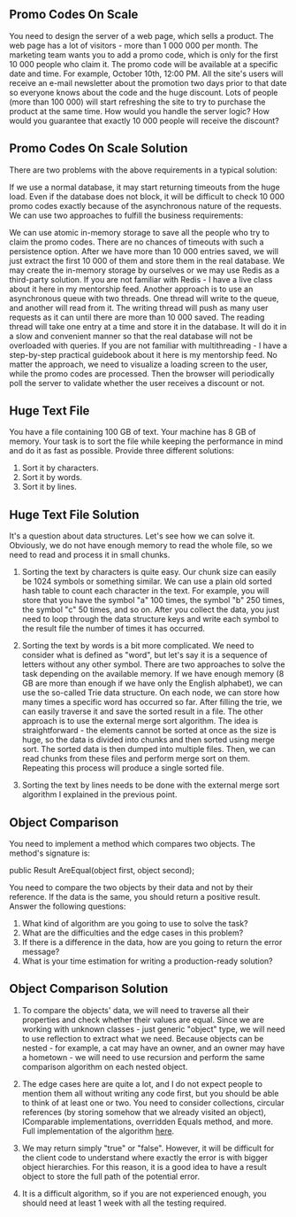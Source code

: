 ## Promo Codes On Scale

You need to design the server of a web page, which sells a product. The web page has a lot of visitors - more than 1 000 000 per month. The marketing team wants you to add a promo code, which is only for the first 10 000 people who claim it. The promo code will be available at a specific date and time. For example, October 10th, 12:00 PM. All the site's users will receive an e-mail newsletter about the promotion two days prior to that date so everyone knows about the code and the huge discount. Lots of people (more than 100 000) will start refreshing the site to try to purchase the product at the same time. How would you handle the server logic? How would you guarantee that exactly 10 000 people will receive the discount?

## Promo Codes On Scale Solution

There are two problems with the above requirements in a typical solution:

If we use a normal database, it may start returning timeouts from the huge load. Even if the database does not block, it will be difficult to check 10 000 promo codes exactly because of the asynchronous nature of the requests. We can use two approaches to fulfill the business requirements:

We can use atomic in-memory storage to save all the people who try to claim the promo codes. There are no chances of timeouts with such a persistence option. After we have more than 10 000 entries saved, we will just extract the first 10 000 of them and store them in the real database. We may create the in-memory storage by ourselves or we may use Redis as a third-party solution. If you are not familiar with Redis - I have a live class about it here in my mentorship feed. Another approach is to use an asynchronous queue with two threads. One thread will write to the queue, and another will read from it. The writing thread will push as many user requests as it can until there are more than 10 000 saved. The reading thread will take one entry at a time and store it in the database. It will do it in a slow and convenient manner so that the real database will not be overloaded with queries. If you are not familiar with multithreading - I have a step-by-step practical guidebook about it here is my mentorship feed. No matter the approach, we need to visualize a loading screen to the user, while the promo codes are processed. Then the browser will periodically poll the server to validate whether the user receives a discount or not.

## Huge Text File

You have a file containing 100 GB of text. Your machine has 8 GB of memory. Your task is to sort the file while keeping the performance in mind and do it as fast as possible. Provide three different solutions:

1. Sort it by characters.
2. Sort it by words.
3. Sort it by lines.

## Huge Text File Solution

It's a question about data structures. Let's see how we can solve it. Obviously, we do not have enough memory to read the whole file, so we need to read and process it in small chunks. 

1. Sorting the text by characters is quite easy. Our chunk size can easily be 1024 symbols or something similar. We can use a plain old sorted hash table to count each character in the text. For example, you will store that you have the symbol "a" 100 times, the symbol "b" 250 times, the symbol "c" 50 times, and so on. After you collect the data, you just need to loop through the data structure keys and write each symbol to the result file the number of times it has occurred.

2. Sorting the text by words is a bit more complicated. We need to consider what is defined as "word", but let's say it is a sequence of letters without any other symbol. There are two approaches to solve the task depending on the available memory. If we have enough memory (8 GB are more than enough if we have only the English alphabet), we can use the so-called Trie data structure. On each node, we can store how many times a specific word has occurred so far. After filling the trie, we can easily traverse it and save the sorted result in a file. The other approach is to use the external merge sort algorithm. The idea is straightforward - the elements cannot be sorted at once as the size is huge, so the data is divided into chunks and then sorted using merge sort. The sorted data is then dumped into multiple files. Then, we can read chunks from these files and perform merge sort on them. Repeating this process will produce a single sorted file.

3. Sorting the text by lines needs to be done with the external merge sort algorithm I explained in the previous point.

## Object Comparison

You need to implement a method which compares two objects. The method's signature is:

public Result AreEqual(object first, object second);

You need to compare the two objects by their data and not by their reference. If the data is the same, you should return a positive result.
Answer the following questions:
1. What kind of algorithm are you going to use to solve the task? 
2. What are the difficulties and the edge cases in this problem? 
3. If there is a difference in the data, how are you going to return the error message? 
4. What is your time estimation for writing a production-ready solution? 

## Object Comparison Solution

1. To compare the objects' data, we will need to traverse all their properties and check whether their values are equal. Since we are working with unknown classes - just generic "object" type, we will need to use reflection to extract what we need. Because objects can be nested - for example, a cat may have an owner, and an owner may have a hometown - we will need to use recursion and perform the same comparison algorithm on each nested object.

2. The edge cases here are quite a lot, and I do not expect people to mention them all without writing any code first, but you should be able to think of at least one or two. You need to consider collections, circular references (by storing somehow that we already visited an object), IComparable implementations, overridden Equals method, and more. Full implementation of the algorithm [here](https://github.com/pirocorp/CSharp-Playground/tree/main/03.%20Deep%20Equality%20Algorithm).

3. We may return simply "true" or "false". However, it will be difficult for the client code to understand where exactly the error is with bigger object hierarchies. For this reason, it is a good idea to have a result object to store the full path of the potential error. 

4. It is a difficult algorithm, so if you are not experienced enough, you should need at least 1 week with all the testing required.
